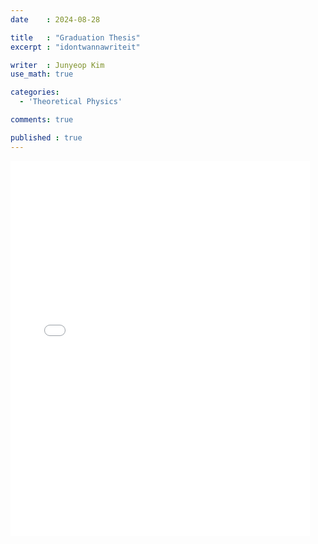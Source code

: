 ```yaml
---
date    : 2024-08-28

title   : "Graduation Thesis"
excerpt : "idontwannawriteit"

writer  : Junyeop Kim
use_math: true

categories:
  - 'Theoretical Physics'

comments: true

published : true
---
```


<iframe src="assets/graduation_thesis.pdf" style="width:95%; height:600px;" frameborder="0"></iframe>
